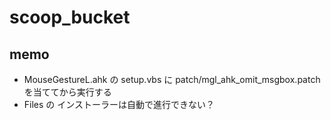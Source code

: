 # scoop_bucket

## memo

* MouseGestureL.ahk の setup.vbs に patch/mgl_ahk_omit_msgbox.patch を当ててから実行する
* Files の インストーラーは自動で進行できない？

